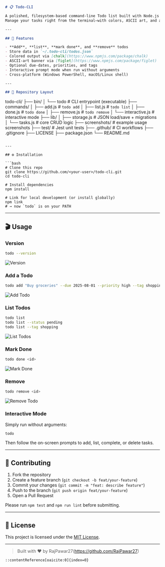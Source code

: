 ```markdown
# 📋 Todo-CLI

A polished, filesystem-based command-line Todo list built with Node.js and [Commander](https://www.npmjs.com/package/commander).  
Manage your tasks right from the terminal—with colors, ASCII art, and an interactive mode.

---

## 🚀 Features

- **Add**, **list**, **mark done**, and **remove** todos  
- Store data in `~/.todo-cli/todos.json`  
- Colored output via [chalk](https://www.npmjs.com/package/chalk)  
- ASCII-art banner via [figlet](https://www.npmjs.com/package/figlet)  
- Optional due-dates, priorities, and tags  
- Interactive prompt mode when run without arguments  
- Cross-platform (Windows PowerShell, macOS/Linux shell)

---

## 📁 Repository Layout

```

todo-cli/
├── bin/
│   └── todo                # CLI entrypoint (executable)
├── commands/
│   ├── add.js              # `todo add`
│   ├── list.js             # `todo list`
│   ├── done.js             # `todo done`
│   ├── remove.js           # `todo remove`
│   └── interactive.js      # interactive mode
├── lib/
│   ├── storage.js          # JSON load/save + migrations
│   └── tasks.js            # core CRUD logic
├── screenshots/            # example usage screenshots
├── test/                   # Jest unit tests
├── .github/                # CI workflows
├── .gitignore
├── LICENSE
├── package.json
└── README.md

```

---

## ⚙️ Installation

```bash
# Clone this repo
git clone https://github.com/<your-user>/todo-cli.git
cd todo-cli

# Install dependencies
npm install

# Link for local development (or install globally)
npm link
# → now `todo` is on your PATH
````

---

## 🎬 Usage

### Version

```bash
todo --version
```

![Version](screenshots/version.png)

### Add a Todo

```bash
todo add "Buy groceries" --due 2025-08-01 --priority high --tag shopping errand
```

![Add Todo](screenshots/add-todo.png)

### List Todos

```bash
todo list
todo list --status pending
todo list --tag shopping
```

![List Todos](screenshots/list-todo.png)

### Mark Done

```bash
todo done <id>
```

![Mark Done](screenshots/done-todo.png)

### Remove

```bash
todo remove <id>
```

![Remove Todo](screenshots/remove-todo.png)

### Interactive Mode

Simply run without arguments:

```bash
todo
```

Then follow the on-screen prompts to add, list, complete, or delete tasks.

---

## 🤝 Contributing

1. Fork the repository
2. Create a feature branch (`git checkout -b feat/your-feature`)
3. Commit your changes (`git commit -m "feat: describe feature"`)
4. Push to the branch (`git push origin feat/your-feature`)
5. Open a Pull Request

Please run `npm test` and `npm run lint` before submitting.

---

## 📄 License

This project is licensed under the [MIT License](LICENSE).

---

> Built with ❤️ by RajPawar27(https://github.com/RajPawar27)

```
::contentReference[oaicite:0]{index=0}
```
